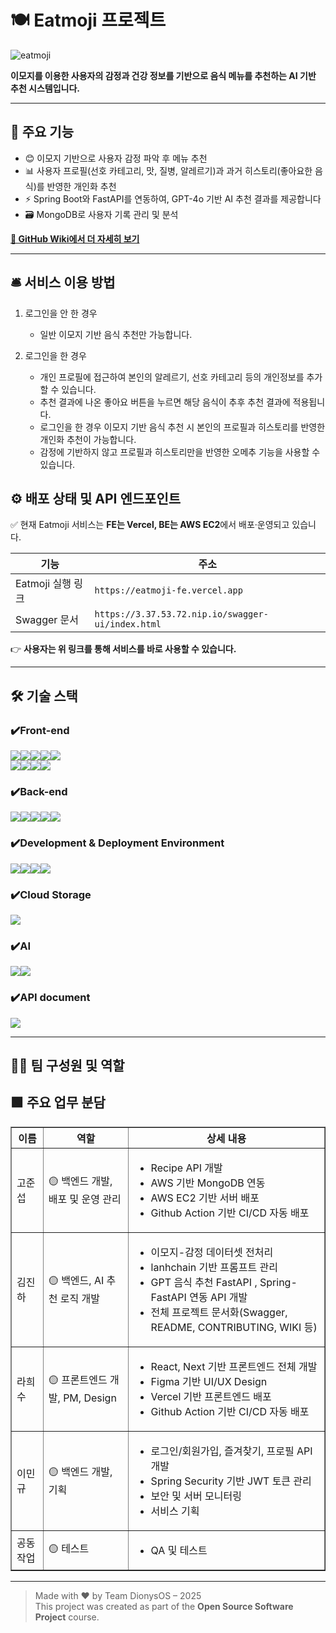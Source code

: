 # 🍽️ Eatmoji 프로젝트

![eatmoji](https://github.com/user-attachments/assets/48bc651f-5caf-4d92-90e3-89c0fbb26602)

**이모지를 이용한 사용자의 감정과 건강 정보를 기반으로 음식 메뉴를 추천하는 AI 기반 추천 시스템입니다.**

---

## 🚀 주요 기능

- 😊 이모지 기반으로 사용자 감정 파악 후 메뉴 추천
- 📊 사용자 프로필(선호 카테고리, 맛, 질병, 알레르기)과 과거 히스토리(좋아요한 음식)를 반영한 개인화 추천
- ⚡️ Spring Boot와 FastAPI를 연동하여, GPT-4o 기반 AI 추천 결과를 제공합니다
- 🗃️ MongoDB로 사용자 기록 관리 및 분석

**[🔗 GitHub Wiki에서 더 자세히 보기](https://github.com/EATMOJI-DionysOS/Eatmoji_BE/wiki/%EC%A3%BC%EC%9A%94-%EA%B8%B0%EB%8A%A5)**

---

## 🛎️ 서비스 이용 방법

1. 로그인을 안 한 경우
   
   - 일반 이모지 기반 음식 추천만 가능합니다.
     
2. 로그인을 한 경우
   
   - 개인 프로필에 접근하여 본인의 알레르기, 선호 카테고리 등의 개인정보를 추가할 수 있습니다.
   - 추천 결과에 나온 좋아요 버튼을 누르면 해당 음식이 추후 추천 결과에 적용됩니다.
   - 로그인을 한 경우 이모지 기반 음식 추천 시 본인의 프로필과 히스토리를 반영한 개인화 추천이 가능합니다.
   - 감정에 기반하지 않고 프로필과 히스토리만을 반영한 오메추 기능을 사용할 수 있습니다.


## ⚙️ 배포 상태 및 API 엔드포인트

✅ 현재 Eatmoji 서비스는 **FE는 Vercel, BE는 AWS EC2**에서 배포·운영되고 있습니다.

| 기능                  | 주소                                                  |
|-----------------------|-------------------------------------------------------------|
| Eatmoji 실행 링크     | `https://eatmoji-fe.vercel.app`                                      |
| Swagger 문서          | `https://3.37.53.72.nip.io/swagger-ui/index.html`              |

👉 **사용자는 위 링크를 통해 서비스를 바로 사용할 수 있습니다.**

---

## 🛠️ 기술 스택

### ✔️Front-end
<img src="https://img.shields.io/badge/Next.js-000000?style=for-the-badge&logo=nextdotjs&logoColor=white" /><img src="https://img.shields.io/badge/React-9333EA?style=for-the-badge&logo=react&logoColor=61DAFB" /><img src="https://img.shields.io/badge/TypeScript-3178C6?style=for-the-badge&logo=typescript&logoColor=white" /><img src="https://img.shields.io/badge/Zustand-708090?style=for-the-badge&logo=Zustand&logoColor=white" /><img src="https://img.shields.io/badge/axios-5A29E4?style=for-the-badge&logo=axios&logoColor=white" />
<br>
<img src="https://img.shields.io/badge/SWR-F59E0B?style=for-the-badge&logo=vercel&logoColor=white" /><img src="https://img.shields.io/badge/Tailwind CSS-06B6D4?style=for-the-badge&logo=tailwind-css&logoColor=white" /><img src="https://img.shields.io/badge/PostCSS-DD3A0A?style=for-the-badge&logo=postcss&logoColor=white" /><img src="https://img.shields.io/badge/React Icons-E91E63?style=for-the-badge&logo=react&logoColor=white" />

### ✔️Back-end
<img src="https://img.shields.io/badge/Spring-61BA55?style=for-the-badge&logo=Spring&logoColor=white"><img src="https://img.shields.io/badge/SpringBoot-8ED16A?style=for-the-badge&logo=SpringBoot&logoColor=white"><img src="https://img.shields.io/badge/Springsecurity-39A346?style=for-the-badge&logo=Springsecurity&logoColor=white"><img src="https://img.shields.io/badge/FastAPI-2BA498?style=for-the-badge&logo=FastAPI&logoColor=white"><img src="https://img.shields.io/badge/MongoDB-4AB349?style=for-the-badge&logo=MongoDB&logoColor=white">

### ✔️Development & Deployment Environment
<img src="https://img.shields.io/badge/ESLint-4B32C3?style=for-the-badge&logo=eslint&logoColor=white" /><img src="https://img.shields.io/badge/Vercel-C71585?style=for-the-badge&logo=vercel&logoColor=white" /><img src="https://img.shields.io/badge/AWS EC2-FFFFFF?style=for-the-badge&logo=AWS&logoColor=white" /><img src="https://img.shields.io/badge/nginx-009639?style=for-the-badge&logo=nginx&logoColor=white" />

### ✔️Cloud Storage
<img src="https://img.shields.io/badge/AWS S3-FFFFFF?style=for-the-badge&logo=aws&logoColor=white" />

### ✔️AI
<img src="https://img.shields.io/badge/OpenAI-000000?style=for-the-badge&logo=OpenAI&logoColor=white"><img src="https://img.shields.io/badge/langchain-1C3C3C?style=for-the-badge&logo=langchain&logoColor=white">

### ✔️API document
<img src="https://img.shields.io/badge/swagger-85EA2D?style=for-the-badge&logo=swagger&logoColor=black">

--- 

## 👩‍💻 팀 구성원 및 역할

<h2>🟩 주요 업무 분담</h2>
<table border="1" cellpadding="8" cellspacing="0">
  <thead>
    <tr>
      <th>이름</th>
      <th>역할</th>
      <th>상세 내용</th>
    </tr>
  </thead>
  <tbody>
    <tr>
      <td>고준섭</td>
      <td>🟡 백엔드 개발, 배포 및 운영 관리</td>
      <td>
        <ul>
          <li>Recipe API 개발</li>
          <li>AWS 기반 MongoDB 연동</li>
          <li>AWS EC2 기반 서버 배포</li>
          <li>Github Action 기반 CI/CD 자동 배포</li>
        </ul>
      </td>
    </tr>
    <tr>
      <td>김진하</td>
      <td>🟡 백엔드, AI 추천 로직 개발</td>
      <td>
        <ul>
          <li>이모지-감정 데이터셋 전처리</li>
          <li>lanhchain 기반 프롬프트 관리</li>
          <li>GPT 음식 추천 FastAPI , Spring-FastAPI 연동 API 개발</li>
          <li>전체 프로젝트 문서화(Swagger, README, CONTRIBUTING, WIKI 등)</li>
        </ul>
      </td>
    </tr>
    <tr>
      <td>라희수</td>
      <td>🟡 프론트엔드 개발, PM, Design</td>
      <td>
        <ul>
          <li>React, Next 기반 프론트엔드 전체 개발</li>
          <li>Figma 기반 UI/UX Design</li>
          <li>Vercel 기반 프론트엔드 배포</li>
          <li>Github Action 기반 CI/CD 자동 배포</li>
        </ul>
      </td>
    </tr>
    <tr>
      <td>이민규</td>
      <td>🟡 백엔드 개발, 기획</td>
      <td>
        <ul>
          <li>로그인/회원가입, 즐겨찾기, 프로필 API 개발</li>
          <li>Spring Security 기반 JWT 토큰 관리</li>
          <li>보안 및 서버 모니터링</li>
          <li>서비스 기획</li>
        </ul>
      </td>
    </tr>
    <tr>
      <td>공동 작업</td>
      <td>🟡 테스트</td>
      <td>
        <ul>
          <li>QA 및 테스트</li>
        </ul>
      </td>
    </tr>
  </tbody>
</table>

--- 

> Made with ❤️ by Team DionysOS – 2025  
> This project was created as part of the **Open Source Software Project** course.
> 
